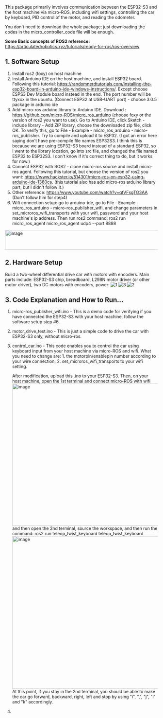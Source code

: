 This package primarily involves communication between the ESP32-S3 and the host machine via micro-ROS, including wifi settings, controlling the car by keyboard, PID control of the motor, and reading the odometer.

You don't need to download the whole package; just downloading the codes in the micro_controller_code file will be enough.

**Some Basic concepts of ROS2 reference:** https://articulatedrobotics.xyz/tutorials/ready-for-ros/ros-overview
## 1. Software Setup
1. Install ros2 (foxy) on host machine
2. Install Arduino IDE on the host machine, and install ESP32 board. Following this tutorial: https://randomnerdtutorials.com/installing-the-esp32-board-in-arduino-ide-windows-instructions/. Except choose ESPS3 Dev Module board instead in the end. The port number will be ttyxxx in the ubuntu. (Connect ESP32 at USB-UART port) - choose 3.0.5 package in arduino ide
3. Add micro-ros arduino library to Arduino IDE. Download : https://github.com/micro-ROS/micro_ros_arduino (choose foxy or the version of ros2 you want to use). Go to Arduino IDE, click Sketch - include library - Add ZIP library, choose the downloaded zip file, click OK. To verify this, go to File - Example - micro_ros_arduino - micro-ros_publisher. Try to compile and upload it to ESP32. (I got an error here saying don't have pre-compile file names ESP32S3. I think this is because we are using ESP32-S3 board instead of a standard ESP32, so I went to the library location, go into src file, and changed the file named ESP32 to ESP32S3. I don't know if it's correct thing to do, but it works for now.)
4. Connect ESP32 with ROS2 - clone micro-ros source and install micro-ros agent. Following this tutorial, but choose the version of ros2 you want: https://www.hackster.io/514301/micro-ros-on-esp32-using-arduino-ide-1360ca. (this tutorial also has add micro-ros arduino library part, but I didn't follow it.)
5. Other reference: https://www.youtube.com/watch?v=qtVFsgTG3AA (Don't follow him for step4)
6. Wifi connection setup: go to arduino-ide, go to File - Example - micro_ros_arduino - micro-ros_publisher_wifi, and change parameters in set_microros_wifi_transports with your wifi, password and your host machine's ip address. Then run ros2 command: ros2 run micro_ros_agent micro_ros_agent udp4 --port 8888
<img width="672" height="65" alt="image" src="https://github.com/user-attachments/assets/a5239db7-0dac-40e8-a9db-9b4fdf5ed93c" />

## 2. Hardware Setup
Build a two-wheel differential drive car with motors with encoders. Main parts include: ESP32-S3 chip, breadboard, L298N motor driver (or other motor driver), two DC motors with encoders, power:
   ![1](https://github.com/user-attachments/assets/11c653a8-bd1e-4746-ab47-9ea7a6c27048)
![3](https://github.com/user-attachments/assets/684d31fb-51c8-4095-a015-d56829a1c63f)
![2](https://github.com/user-attachments/assets/5e5d1bd2-8517-47df-8dda-366b81ed225b)

## 3. Code Explanation and How to Run...
1. micro-ros_publisher_wifi.ino - This is a demo code for verifying if you have connected the ESP32-S3 with your host machine, follow the software setup step #6.
2. motor_drive_test.ino - This is just a simple code to drive the car with ESP32-S3 only, without micro-ros.
3. control_car.ino - This code enables you to control the car using keyboard input from your host machine via micro-ROS and wifi. What you need to change are: 1. the motorpin/enablepin number according to your wire connection; 2. set_microros_wifi_transports to your wifi setting.

   After modification, upload this .ino to your ESP32-S3. Then, on your host machine, open the 1st terminal and connect micro-ROS with wifi
   <img width="1147" height="468" alt="image" src="https://github.com/user-attachments/assets/07344942-55d9-41c8-b559-3e44f729ddd6" />
   and then open the 2nd terminal, source the workspace, and then run the command: ros2 run teleop_twist_keyboard teleop_twist_keyboard
   <img width="822" height="503" alt="image" src="https://github.com/user-attachments/assets/4612ee4d-3943-486a-a955-ec9d9156273b" />
   At this point, if you stay in the 2nd terminal, you should be able to make the car go forward, backward, right, left and stop by using "i", ",", "j", "l" and "k" accordingly.
4. 

